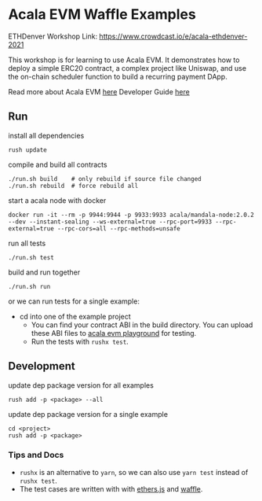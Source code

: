 # Acala EVM Waffle Examples

ETHDenver Workshop Link: https://www.crowdcast.io/e/acala-ethdenver-2021

This workshop is for learning to use Acala EVM. It demonstrates how to deploy a simple ERC20 contract, a complex project like Uniswap, and use the on-chain scheduler function to build a recurring payment DApp.

Read more about Acala EVM [here](https://wiki.acala.network/learn/basics/acala-evm)
Developer Guide [here](https://wiki.acala.network/build/development-guide/smart-contracts/get-started-evm)

## Run
install all dependencies
```
rush update
```

compile and build all contracts
```
./run.sh build    # only rebuild if source file changed
./run.sh rebuild  # force rebuild all
```

start a acala node with docker
```
docker run -it --rm -p 9944:9944 -p 9933:9933 acala/mandala-node:2.0.2 --dev --instant-sealing --ws-external=true --rpc-port=9933 --rpc-external=true --rpc-cors=all --rpc-methods=unsafe
```

run all tests
```
./run.sh test
```

build and run together
```
./run.sh run
```

or we can run tests for a single example:
- cd into one of the example project
  - You can find your contract ABI in the build directory. You can upload these ABI files to [acala evm playground](https://evm.acala.network/#/upload) for testing.
  - Run the tests with `rushx test`.

## Development
update dep package version for all examples
```
rush add -p <package> --all
```

update dep package version for a single example
```
cd <project>
rush add -p <package>
```

### Tips and Docs
- `rushx` is an alternative to `yarn`, so we can also use `yarn test` instead of `rushx test`.
- The test cases are written with with [ethers.js](https://docs.ethers.io/v5/) and [waffle](https://ethereum-waffle.readthedocs.io/en/latest/).
